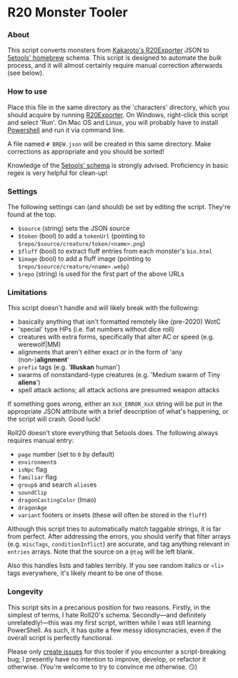 # R20 Monster Tooler

### About
This script converts monsters from [Kakaroto's R20Exporter](https://github.com/kakaroto/R20Exporter/) JSON to [5etools' homebrew](https://github.com/TheGiddyLimit/homebrew) schema. This script is designed to automate the *bulk* process, and it will almost certainly require manual correction afterwards (see below).

### How to use
Place this file in the same directory as the 'characters' directory, which you should acquire by running [R20Exporter](https://github.com/kakaroto/R20Exporter/). On Windows, right-click this script and select 'Run'. On Mac OS and Linux, you will probably have to install [Powershell](https://github.com/powershell/powershell) and run it via command line.

A file named `# BREW.json` will be created in this same directory. Make corrections as appropriate and you should be sorted!

Knowledge of the [5etools' schema](https://github.com/TheGiddyLimit/TheGiddyLimit.github.io/tree/master/test/schema) is strongly advised. Proficiency in basic regex is very helpful for clean-up!

### Settings
The following settings can (and should) be set by editing the script. They're found at the top.
- `$source` (string) sets the JSON source
- `$token` (bool) to add a `tokenUrl` (pointing to `$repo/$source/creature/token/<name>.png`)
- `$fluff` (bool) to extract fluff entries from each monster's `bio.html`
- `$image` (bool) to add a fluff image (pointing to `$repo/$source/creature/<name>.webp`)
- `$repo` (string) is used for the first part of the above URLs

### Limitations
This script doesn't handle and will likely break with the following:
- basically anything that isn't formatted remotely like (pre-2020) WotC
- 'special' type HPs (i.e. flat numbers without dice roll)
- creatures with extra forms, specifically that alter AC or speed (e.g. werewolf|MM)
- alignments that aren't either exact or in the form of 'any (non-)**alignment**'
- `prefix` tags (e.g. '**Illuskan** human')
- swarms of nonstandard-type creatures (e.g. 'Medium swarm of Tiny **aliens**')
- spell attack actions; all attack actions are presumed weapon attacks

If something goes wrong, either an `XxX_ERROR_XxX` string will be put in the appropriate JSON attribute with a brief description of what's happening, or the script will crash. Good luck!

Roll20 doesn't store everything that 5etools does. The following always requires manual entry:
- `page` number (set to `0` by default)
- `environment`s
- `isNpc` flag
- `familiar` flag
- `group`s and search `alias`es
- `soundClip`
- `dragonCastingColor` (lmao)
- `dragonAge`
- `variant` footers or insets (these will often be stored in the `fluff`)

Although this script tries to automatically match taggable strings, it is far from perfect. After addressing the errors, you should verify that filter arrays (e.g. `miscTags`, `conditionInflict`) are accurate, and tag anything relevant in `entries` arrays. Note that the source on a `@tag` will be left blank.

Also this handles lists and tables terribly. If you see random italics or `<li>` tags everywhere, it's likely meant to be one of those.

### Longevity

This script sits in a precarious position for two reasons. Firstly, in the simplest of terms, I hate Roll20's schema. Secondly—and definitely unrelatedly!—this was my first script, written while I was still learning PowerShell. As such, it has quite a few messy idiosyncracies, even if the overall script is perfectly functional.

Please only [create issues](https://github.com/user/repository/issues/new) for this tooler if you encounter a script-breaking bug; I presently have no intention to improve, develop, or refactor it otherwise. (You're welcome to try to convince me otherwise. 😏)